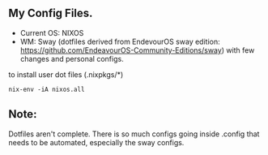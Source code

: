 ## My Config Files.

* Current OS: NIXOS
* WM: Sway (dotfiles derived from EndevourOS sway edition: https://github.com/EndeavourOS-Community-Editions/sway) with few changes and personal configs. 

to install user dot files (.nixpkgs/\*)

`nix-env -iA nixos.all`

## Note:

Dotfiles aren't complete. There is so much configs going inside .config that needs to be automated, especially the sway configs.
